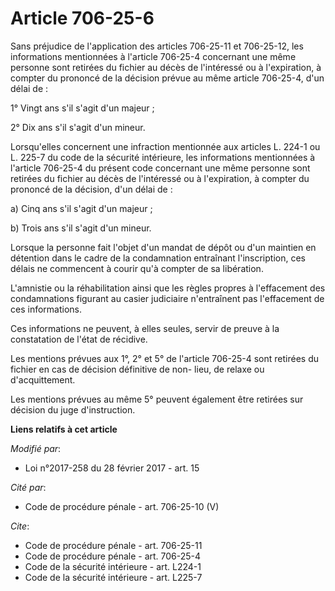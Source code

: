 # Article 706-25-6

Sans préjudice de l'application des articles 706-25-11 et 706-25-12, les informations mentionnées à l'article 706-25-4
concernant une même personne sont retirées du fichier au décès de l'intéressé ou à l'expiration, à compter du prononcé de la
décision prévue au même article 706-25-4, d'un délai de : 

1° Vingt ans s'il s'agit d'un majeur ; 

2° Dix ans s'il s'agit d'un mineur. 

Lorsqu'elles concernent une infraction mentionnée aux articles L. 224-1 ou L. 225-7 du code de la sécurité intérieure, les
informations mentionnées à l'article 706-25-4 du présent code concernant une même personne sont retirées du fichier au décès
de l'intéressé ou à l'expiration, à compter du prononcé de la décision, d'un délai de : 

a) Cinq ans s'il s'agit d'un majeur ; 

b) Trois ans s'il s'agit d'un mineur. 

Lorsque la personne fait l'objet d'un mandat de dépôt ou d'un maintien en détention dans le cadre de la condamnation
entraînant l'inscription, ces délais ne commencent à courir qu'à compter de sa libération. 

L'amnistie ou la réhabilitation ainsi que les règles propres à l'effacement des condamnations figurant au casier judiciaire
n'entraînent pas l'effacement de ces informations. 

Ces informations ne peuvent, à elles seules, servir de preuve à la constatation de l'état de récidive. 

Les mentions prévues aux 1°, 2° et 5° de l'article 706-25-4 sont retirées du fichier en cas de décision définitive de non-
lieu, de relaxe ou d'acquittement. 

Les mentions prévues au même 5° peuvent également être retirées sur décision du juge d'instruction.

**Liens relatifs à cet article**

_Modifié par_:

  - Loi n°2017-258 du 28 février 2017 - art. 15

_Cité par_:

  - Code de procédure pénale - art. 706-25-10 (V)

_Cite_:

  - Code de procédure pénale - art. 706-25-11
  - Code de procédure pénale - art. 706-25-4
  - Code de la sécurité intérieure - art. L224-1
  - Code de la sécurité intérieure - art. L225-7
